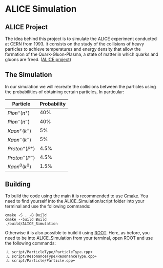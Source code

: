 <h1>ALICE Simulation</h1>
<h2>ALICE Project</h2>
<p>The idea behind this project is to simulate the ALICE experiment conducted at CERN from 1993.
It consists on the study of the collisions of heavy particles to achieve temperatures and energy density that allow the formation of the Quark-Gluon-Plasma, a state of matter in which quarks and gluons are freed. (<a href="https://home.cern/science/experiments/alice">ALICE project</a>)</p>

<h2>The Simulation</h2>
<p>In our simulation we will recreate the collisions between the particles using the probabilities of obtaining certain particles, In particular: </p>

| Particle | Probability |
| -------- | ----------- |
| $Pion^{+} (\pi^{+})$| 40% |
| $Pion^{-} (\pi^{-})$ | 40% |
| $Kaon^{+} (k^{+})$ | 5% |
| $Kaon^{-} (k^{-})$ | 5% |
| $Proton^{+} (P^{+})$ | 4.5% |
| $Proton^{-} (P^{-})$ | 4.5% |
| $Kaon^0 (k^0)$ | 1.5% |

<h2> Building </h2>
<p>To build the code using the main it is recommended to use <a href="https://cmake.org">Cmake</a>. You need to find yourself into the ALICE_Simulation/script folder into your terminal and use the following commands: </p>

~~~
cmake -S . -B Build
cmake --build Build
./build/ALICE_Simulation
~~~

<p>Otherwise it is also possible to build it using <a href="https://root.cern">ROOT</a>. Here, as before, you need to be into ALICE_Simulation from your terminal, open ROOT and use the following commands: </p>

~~~
.L script/ParticleType/ParticleType.cpp+
.L script/ResonanceType/ResonanceType.cpp+
.L script/Particle/Particle.cpp+
~~~
